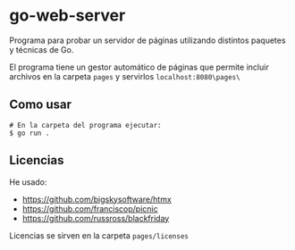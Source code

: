 # go-web-server
Programa para probar un servidor de páginas utilizando distintos paquetes y técnicas de Go.

El programa tiene un gestor automático de páginas que permite incluir archivos en la carpeta `pages` y servirlos `localhost:8080\pages\` 

## Como usar

```
# En la carpeta del programa ejecutar:
$ go run .
```

## Licencias
He usado:
- https://github.com/bigskysoftware/htmx
- https://github.com/franciscop/picnic
- https://github.com/russross/blackfriday

Licencias se sirven en la carpeta `pages/licenses`

